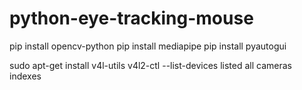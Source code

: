# python-eye-tracking-mouse

pip install opencv-python
pip install mediapipe
pip install pyautogui

sudo apt-get install v4l-utils
v4l2-ctl --list-devices
listed all cameras indexes
